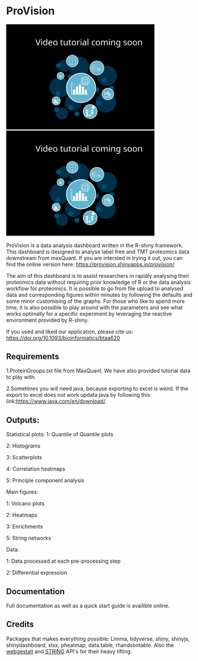 # ProVision
<div>
  <img src="/www/media/vidTut.svg" width="400">
  <img src="/www/media/vidTut.svg" width="400">
</div>
  
ProVision is a data analysis dashboard written in the R-shiny framework. This dashboard is designed to analyse label free and TMT proteomics data downstream from maxQuant.
If you are intersted in trying it out, you can find the online version here: https://provision.shinyapps.io/provision/

The aim of this dashboard is to assist researchers in rapidly analysing their proteomics data without requiring prior knowledge of R or the data analysis workflow for proteomics. It is possible to go from file upload to analysed data and corresponding figures within minutes by following the defaults and some minor customising of the graphs. For those who like to spend more time, it is also possible to play around with the parameters and see what works optimally for a specific experiment by leveraging the reactive environment provided by R-shiny.

If you used and liked our application, please cite us: https://doi.org/10.1093/bioinformatics/btaa620
## Requirements 
1.ProteinGroups.txt file from MaxQuant. We have also provided tutorial data to play with. 

2.Sometimes you will need java, because exporting to excel is weird. If the export to excel does not work updata java by following this link:https://www.java.com/en/download/ 

## Outputs:
Statistical plots:
1: Quantile of Quantile plots

2: Histograms

3: Scatterplots

4: Correlation heatmaps

5: Principle component analysis

Main figures:

1: Volcano plots

2: Heatmaps

3: Enrichments

5: String networks

Data:

1: Data processed at each pre-processing step

2: Differential expression

## Documentation

Full documentation as well as a quick start guide is availible online.

## Credits
Packages that makes everything possible: Limma, tidyverse, shiny, shinyjs, shinydashboard, xlsx, pheatmap, data.table, rhandsontable. Also the [webgestalt](http://www.webgestalt.org/) and [STRING](https://string-db.org/) API's for their heavy lifting. 
